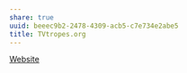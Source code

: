 ```yaml
---
share: true
uuid: beeec9b2-2478-4309-acb5-c7e734e2abe5
title: TVtropes.org
---
```

[Website](/5f36394e-9b44-4bf3-b04a-39aa6c7789aa)